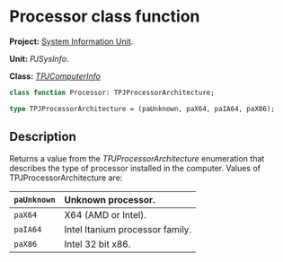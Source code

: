 # Processor class function #

**Project:** [System Information Unit](SystemInformationUnit.md).

**Unit:** _PJSysInfo_.

**Class:** _[TPJComputerInfo](TPJComputerInfo.md)_

```pascal
class function Processor: TPJProcessorArchitecture;

type TPJProcessorArchitecture = (paUnknown, paX64, paIA64, paX86);
```

## Description ##

Returns a value from the _TPJProcessorArchitecture_ enumeration that describes the type of processor installed in the computer. Values of TPJProcessorArchitecture are:

| `paUnknown` | Unknown processor. |
|:------------|:-------------------|
| `paX64` | X64 (AMD or Intel). |
| `paIA64` | Intel Itanium processor family. |
| `paX86` | Intel 32 bit x86. |